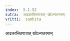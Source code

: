 ```yaml
---
index:  5.1.52
sutra:  आढकाचितपात्रात् खोऽन्यतरयाम्
vritti:  samhita 
---
```


आढकाचितपात्रात् खोऽन्यतरयाम्

